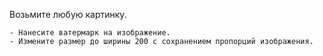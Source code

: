 Возьмите любую картинку. 

    - Нанесите ватермарк на изображение. 
    - Измените размер до ширины 200 с сохранением пропорций изображения.